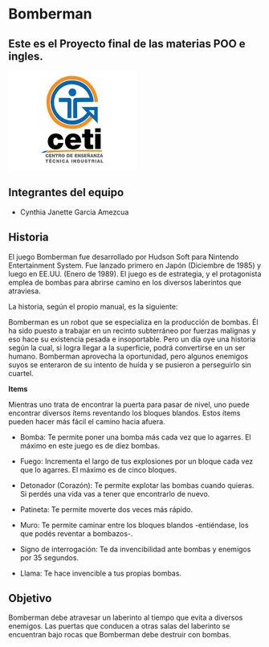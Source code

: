 # Bomberman


## Este es el Proyecto final de las materias POO e ingles.

![image](assets/images/Ceti.png)
## Integrantes del equipo 


* Cynthia Janette Garcia Amezcua 

## Historia
El juego Bomberman fue desarrollado por Hudson Soft para Nintendo Entertainment System. Fue lanzado primero en Japón (Diciembre de 1985) y luego en EE.UU. (Enero de 1989). El juego es de estrategia, y el protagonista emplea de bombas para abrirse camino en los diversos laberintos que atraviesa.

La historia, según el propio manual, es la siguiente:

Bomberman es un robot que se especializa en la producción de bombas. Él ha sido puesto a trabajar en un recinto subterráneo por fuerzas malignas y eso hace su existencia pesada e insoportable. Pero un día oye una historia según la cual, si logra llegar a la superficie, podrá convertirse en un ser humano. Bomberman aprovecha la oportunidad, pero algunos enemigos suyos se enteraron de su intento de huída y se pusieron a perseguirlo sin cuartel.

**Items**

Mientras uno trata de encontrar la puerta para pasar de nivel, uno puede encontrar diversos ítems reventando los bloques blandos. Estos ítems pueden hacer más fácil el camino hacia afuera.


- Bomba: Te permite poner una bomba más cada vez que lo agarres. El máximo en este juego es de diez bombas.


- Fuego: Incrementa el largo de tus explosiones por un bloque cada vez que lo agarres. El máximo es de cinco bloques.


- Detonador (Corazón): Te permite explotar las bombas cuando quieras. Si perdés una vida vas a tener que encontrarlo de nuevo.


- Patineta: Te permite moverte dos veces más rápido.

- Muro: Te permite caminar entre los bloques blandos -entiéndase, los que podés reventar a bombazos-.

- Signo de interrogación: Te da invencibilidad ante bombas y enemigos por 35 segundos.

- Llama: Te hace invencible a tus propias bombas.


## Objetivo 

Bomberman debe atravesar un laberinto al tiempo que evita a diversos enemigos. Las puertas que conducen a otras salas del laberinto se encuentran bajo rocas que Bomberman debe destruir con bombas.

